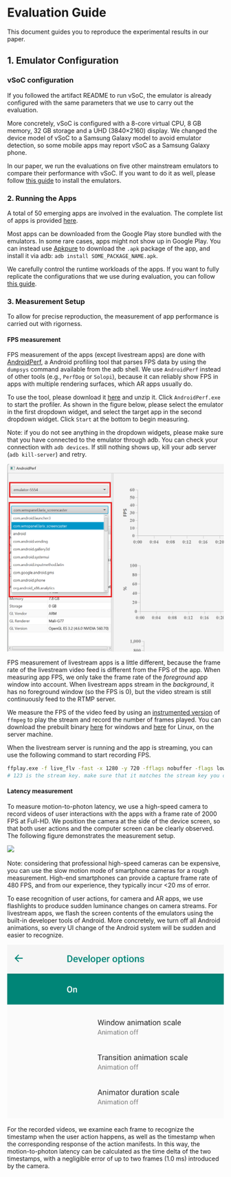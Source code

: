 # Evaluation Guide

This document guides you to reproduce the experimental results in our paper.

## 1. Emulator Configuration

### vSoC configuration

If you followed the artifact README to run vSoC, the emulator is already configured with the same parameters that we use to carry out the evaluation.

More concretely, vSoC is configured with a 8-core virtual CPU, 8 GB memory, 32 GB storage and a UHD (3840×2160) display. We changed the device model of vSoC to a Samsung Galaxy model to avoid emulator detection, so some mobile apps may report vSoC as a Samsung Galaxy phone.

In our paper, we run the evaluations on five other mainstream emulators to compare their performance with vSoC. If you want to do it as well, please follow [this guide](other-emulators.md) to install the emulators.

### 2. Running the Apps

A total of 50 emerging apps are involved in the evaluation. The complete list of apps is provided [here](app.md).

Most apps can be downloaded from the Google Play store bundled with the emulators. In some rare cases, apps might not show up in Google Play. You can instead use [Apkpure](https://apkpure.com/) to download the `.apk` package of the app, and install it via adb: `adb install SOME_PACKAGE_NAME.apk`.

We carefully control the runtime workloads of the apps. If you want to fully replicate the configurations that we use during evaluation, you can follow [this guide](app-configuration.md).

### 3. Measurement Setup

To allow for precise reproduction, the measurement of app performance is carried out with rigorness.

#### FPS measurement

FPS measurement of the apps (except livestream apps) are done with [AndroidPerf](https://github.com/andylin-hao/AndroidPerf), a Android profiling tool that parses FPS data by using the `dumpsys` command available from the adb shell. We use `AndroidPerf` instead of other tools (e.g., `PerfDog` or `Solopi`), because it can reliably show FPS in apps with multiple rendering surfaces, which AR apps usually do.

To use the tool, please download it [here](https://github.com/andylin-hao/AndroidPerf/releases/download/AndroidPerf-Release/AndroidPerf_Win.zip) and unzip it. Click `AndroidPerf.exe` to start the profiler. As shown in the figure below, please select the emulator in the first dropdown widget, and select the target app in the second dropdown widget. Click `Start` at the bottom to begin measuring.

Note: if you do not see anything in the dropdown widgets, please make sure that you have connected to the emulator through adb. You can check your connection with `adb devices`. If still nothing shows up, kill your adb server (`adb kill-server`) and retry.

![](assets/eval_fps.png)

FPS measurement of livestream apps is a little different, because the frame rate of the livestream video feed is different from the FPS of the app.
When measuring app FPS, we only take the frame rate of the *foreground* app window into account. When livestream apps stream in the *background*, it has no foreground window (so the FPS is 0), but the video stream is still continuously feed to the RTMP server.

We measure the FPS of the video feed by using an [instrumented version](https://github.com/VirtualSoC/FFmpeg) of `ffmpeg` to play the stream and record the number of frames played. You can download the prebuilt binary [here](todo) for windows and [here](todo) for Linux, on the server machine.

When the livestream server is running and the app is streaming, you can use the following command to start recording FPS.

```bash
ffplay.exe -f live_flv -fast -x 1280 -y 720 -fflags nobuffer -flags low_delay -strict experimental -vf "setpts=N/60/TB" -af "asetpts=N/60/TB" -noframedrop -i "rtmp://localhost:1935/live/123" 
# 123 is the stream key. make sure that it matches the stream key you configure in the app.
```

#### Latency measurement

To measure motion-to-photon latency, we use a high-speed camera to record videos of user interactions with the apps with a frame rate of 2000 FPS at Full-HD. We position the camera at the side of the device screen, so that both user actions and the computer screen can be clearly observed. The following figure demonstrates the measurement setup.

![](todo)

Note: considering that professional high-speed cameras can be expensive, you can use the slow motion mode of smartphone cameras for a rough measurement. High-end smartphones can provide a capture frame rate of 480 FPS, and from our experience, they typically incur <20 *ms* of error.

To ease recognition of user actions, for camera and AR apps, we use flashlights to produce sudden luminance changes on camera streams. For livestream apps, we flash the screen contents of the emulators using the built-in developer tools of Android. More concretely, we turn off all Android animations, so every UI change of the Android system will be sudden and easier to recognize.

![](assets/eval_dev_tools.png)

For the recorded videos, we examine each frame to recognize the timestamp when the user action happens, as well as the timestamp when the corresponding response of the action manifests. In this way, the motion-to-photon latency can be calculated as the time delta of the two timestamps, with a negligible error of up to two frames (1.0 ms) introduced by the camera.
